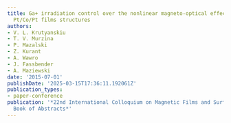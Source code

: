 ```yaml
---
title: Ga+ irradiation control over the nonlinear magneto-optical effects in planar
  Pt/Co/Pt films structures
authors:
- V. L. Krutyanskiu
- T. V. Murzina
- P. Mazalski
- Z. Kurant
- A. Wawro
- J. Fassbender
- A. Maziewski
date: '2015-07-01'
publishDate: '2025-03-15T17:36:11.192061Z'
publication_types:
- paper-conference
publication: '*22nd International Colloquium on Magnetic Films and Surfaces (ICMFS2015),
  Book of Abstracts*'
---
```

